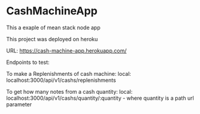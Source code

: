 # CashMachineApp
This a exaple of mean stack node app

This project was deployed on heroku

URL: https://cash-machine-app.herokuapp.com/

Endpoints to test:


To make a Replenishments of cash machine:
  local: localhost:3000/api/v1/cashs/replenishments


To get how many notes from a cash quantity:
  local: localhost:3000/api/v1/cashs/quantity/:quantity - where quantity is a path url parameter
